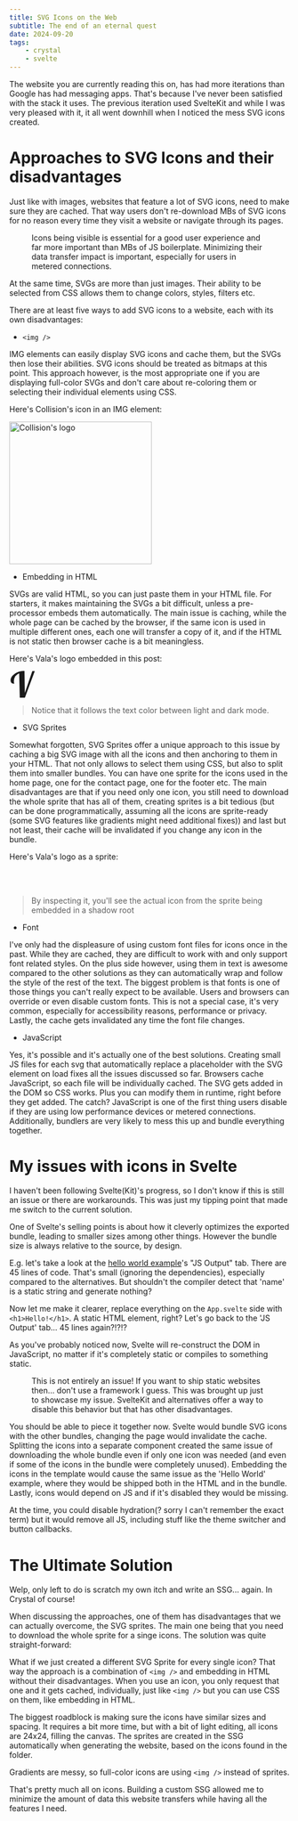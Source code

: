 ```yaml
---
title: SVG Icons on the Web
subtitle: The end of an eternal quest
date: 2024-09-20
tags:
    - crystal
    - svelte
---
```


The website you are currently reading this on, has had more iterations than Google has had messaging apps. That's because I've never been satisfied with the stack it uses. The previous iteration used SvelteKit and while I was very pleased with it, it all went downhill when I noticed the mess SVG icons created.

# Approaches to SVG Icons and their disadvantages

Just like with images, websites that feature a lot of SVG icons, need to make sure they are cached. That way users don't re-download MBs of SVG icons for no reason every time they visit a website or navigate through its pages.

<figure>
  <img src="{{GEOPJR_EMOTES_X}}" alt="" class="emote pixelated" />
  <figcaption>Icons being visible is essential for a good user experience and far more important than MBs of JS boilerplate. Minimizing their data transfer impact is important, especially for users in metered connections.</figcaption>
</figure>

At the same time, SVGs are more than just images. Their ability to be selected from CSS allows them to change colors, styles, filters etc.

There are at least five ways to add SVG icons to a website, each with its own disadvantages:

- `<img />`

IMG elements can easily display SVG icons and cache them, but the SVGs then lose their abilities. SVG icons should be treated as bitmaps at this point. This approach however, is the most appropriate one if you are displaying full-color SVGs and don't care about re-coloring them or selecting their individual elements using CSS.

Here's Collision's icon in an IMG element:

<img src="/assets/icons/collision.svg" style="width:256px" alt="Collision's logo" />

- Embedding in HTML

SVGs are valid HTML, so you can just paste them in your HTML file. For starters, it makes maintaining the SVGs a bit difficult, unless a pre-processor embeds them automatically. The main issue is caching, while the whole page can be cached by the browser, if the same icon is used in multiple different ones, each one will transfer a copy of it, and if the HTML is not static then browser cache is a bit meaningless.

Here's Vala's logo embedded in this post:

<svg viewBox="0 0 24 24" xmlns="http://www.w3.org/2000/svg" width="48" height="48"><title>Vala's logo</title><path fill="currentColor" d="m9.3836 23.9993-.5152-21.859q-2.2504.8435-3.5153 2.64-1.2509 1.7971-1.2509 4.4689 0 .6092.0629 1.0002.0776.3748.156.6092.0783.2188.1411.3438.0777.1249.0777.2188-.828 0-1.4682-.156-.641-.1723-1.0786-.5316-.4222-.3585-.6565-.9529-.2188-.593-.2188-1.4682 0-1.0624.4524-2.0937.4687-1.0306 1.2657-1.9532.8125-.9211 1.891-1.7025 1.0942-.7815 2.328-1.344Q8.3044.6409 9.6484.3289 11.0079 0 12.3519 0q.3593 0 .6565.0155.312.0156.624.0466l.2816 19.687L20.6481.1554h2.2341L13.9924 24H9.3829Z"/></svg>

> Notice that it follows the text color between light and dark mode.

- SVG Sprites

Somewhat forgotten, SVG Sprites offer a unique approach to this issue by caching a big SVG image with all the icons and then anchoring to them in your HTML. That not only allows to select them using CSS, but also to split them into smaller bundles. You can have one sprite for the icons used in the home page, one for the contact page, one for the footer etc. The main disadvantages are that if you need only one icon, you still need to download the whole sprite that has all of them, creating sprites is a bit tedious (but can be done programmatically, assuming all the icons are sprite-ready (some SVG features like gradients might need additional fixes)) and last but not least, their cache will be invalidated if you change any icon in the bundle.

Here's Vala's logo as a sprite:

<svg height="2.4em" width="2.4em">
  <title>Vala's logo</title>
  <use xlink:href="/assets/icons/vala.svg#vala"></use>
</svg>

> By inspecting it, you'll see the actual icon from the sprite being embedded in a shadow root

- Font

I've only had the displeasure of using custom font files for icons once in the past. While they are cached, they are difficult to work with and only support font related styles. On the plus side however, using them in text is awesome compared to the other solutions as they can automatically wrap and follow the style of the rest of the text. The biggest problem is that fonts is one of those things you can't really expect to be available. Users and browsers can override or even disable custom fonts. This is not a special case, it's very common, especially for accessibility reasons, performance or privacy. Lastly, the cache gets invalidated any time the font file changes.

- JavaScript

Yes, it's possible and it's actually one of the best solutions. Creating small JS files for each svg that automatically replace a placeholder with the SVG element on load fixes all the issues discussed so far. Browsers cache JavaScript, so each file will be individually cached. The SVG gets added in the DOM so CSS works. Plus you can modify them in runtime, right before they get added. The catch? JavaScript is one of the first thing users disable if they are using low performance devices or metered connections. Additionally, bundlers are very likely to mess this up and bundle everything together.

# My issues with icons in Svelte

I haven't been following Svelte(Kit)'s progress, so I don't know if this is still an issue or there are workarounds. This was just my tipping point that made me switch to the current solution.

One of Svelte's selling points is about how it cleverly optimizes the exported bundle, leading to smaller sizes among other things. However the bundle size is always relative to the source, by design.

E.g. let's take a look at the [hello world example](https://svelte.dev/repl/hello-world)'s "JS Output" tab. There are 45 lines of code. That's small (ignoring the dependencies), especially compared to the alternatives. But shouldn't the compiler detect that 'name' is a static string and generate nothing?

Now let me make it clearer, replace everything on the `App.svelte` side with `<h1>Hello!</h1>`. A static HTML element, right? Let's go back to the 'JS Output' tab... 45 lines again?!?!?

As you've probably noticed now, Svelte will re-construct the DOM in JavaScript, no matter if it's completely static or compiles to something static.

<figure>
  <img src="{{GEOPJR_EMOTES_!}}" alt="" class="emote pixelated" />
  <figcaption>This is not entirely an issue! If you want to ship static websites then... don't use a framework I guess. This was brought up just to showcase my issue. SvelteKit and alternatives offer a way to disable this behavior but that has other disadvantages.</figcaption>
</figure>

You should be able to piece it together now. Svelte would bundle SVG icons with the other bundles, changing the page would invalidate the cache. Splitting the icons into a separate component created the same issue of downloading the whole bundle even if only one icon was needed (and even if some of the icons in the bundle were completely unused). Embedding the icons in the template would cause the same issue as the 'Hello World' example, where they would be shipped both in the HTML and in the bundle. Lastly, icons would depend on JS and if it's disabled they would be missing.

At the time, you could disable hydration(? sorry I can't remember the exact term) but it would remove all JS, including stuff like the theme switcher and button callbacks.

# The Ultimate Solution

Welp, only left to do is scratch my own itch and write an SSG... again. In Crystal of course!

When discussing the approaches, one of them has disadvantages that we can actually overcome, the SVG sprites. The main one being that you need to download the whole sprite for a singe icons. The solution was quite straight-forward:

What if we just created a different SVG Sprite for every single icon? That way the approach is a combination of `<img />` and embedding in HTML without their disadvantages. When you use an icon, you only request that one and it gets cached, individually, just like `<img />` but you can use CSS on them, like embedding in HTML.

The biggest roadblock is making sure the icons have similar sizes and spacing. It requires a bit more time, but with a bit of light editing, all icons are 24x24, filling the canvas. The sprites are created in the SSG automatically when generating the website, based on the icons found in the folder.

Gradients are messy, so full-color icons are using `<img />` instead of sprites.

That's pretty much all on icons. Building a custom SSG allowed me to minimize the amount of data this website transfers while having all the features I need.
